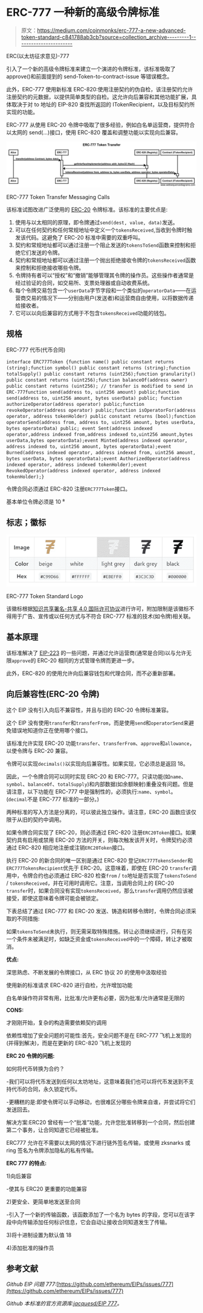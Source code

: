 # ERC-777 一种新的高级令牌标准

> 原文：<https://medium.com/coinmonks/erc-777-a-new-advanced-token-standard-c841788ab3cb?source=collection_archive---------1----------------------->

ERC(以太坊征求意见)-777

引入了一个新的高级令牌标准来建立一个演进的令牌标准，该标准吸取了 approve()和前面提到的 send-Token-to-contract-issue 等错误概念。

此外，ERC-777 使用新标准 ERC-820:使用注册契约的伪自检，该注册契约允许注册契约的元数据，以提供简单类型的自检。这允许向后兼容和其他功能扩展，具体取决于对 to 地址的 EIP-820 查找所返回的 ITokenRecipient，以及目标契约所实现的功能。

ERC-777 从使用 ERC-20 令牌中吸取了很多经验，例如白名单运营商，提供符合以太网的 send(…)接口，使用 ERC-820 覆盖和调整功能以实现向后兼容。

![](img/fef7fe2949033a06687fc620b26aec5c.png)

ERC-777 Token Transfer Messaging Calls

该标准试图改进广泛使用的 [ERC-20](https://github.com/ethereum/EIPs/issues/20) 令牌标准。该标准的主要优点是:

1.  使用与以太相同的原理，即令牌通过`send(dest, value, data)`发送。
2.  可以在任何契约和任何常规地址中定义一个`tokensReceived`,当收到令牌时触发该代码。这避免了 ERC-20 标准中需要的双重呼叫。
3.  契约和常规地址都可以通过注册一个阻止发送的`tokensToSend`函数来控制和拒绝它们发送的令牌。
4.  契约和常规地址都可以通过注册一个抛出拒绝接收令牌的`tokensReceived`函数来控制和拒绝接收哪些令牌。
5.  令牌持有者可以“授权”和“撤销”能够管理其令牌的操作员。这些操作者通常是经过验证的合同，如交易所、支票处理器或自动收费系统。
6.  每个令牌交易包含一个`userData`字节字段和一个类似的`operatorData`——在运营商交易的情况下——分别由用户(发送者)和运营商自由使用，以将数据传递给接收者。
7.  它可以以向后兼容的方式用于不包含`tokensReceived`功能的钱包。

## 规格

ERC-777 代币(代币合同)

```
interface ERC777Token {function name() public constant returns (string);function symbol() public constant returns (string);function totalSupply() public constant returns (uint256);function granularity() public constant returns (uint256);function balanceOf(address owner) public constant returns (uint256); // transfer is modified to send in ERC-777function send(address to, uint256 amount) public;function send(address to, uint256 amount, bytes userData) public; function authorizeOperator(address operator) public;function revokeOperator(address operator) public;function isOperatorFor(address operator, address tokenHolder) public constant returns (bool);function operatorSend(address from, address to, uint256 amount, bytes userData, bytes operatorData) public; event Sent(address indexed operator,address indexed from,address indexed to,uint256 amount,bytes userData,bytes operatorData);event Minted(address indexed operator, address indexed to, uint256 amount, bytes operatorData);event Burned(address indexed operator, address indexed from, uint256 amount, bytes userData, bytes operatorData);event AuthorizedOperator(address indexed operator, address indexed tokenHolder);event RevokedOperator(address indexed operator, address indexed tokenHolder);}
```

令牌合同必须通过 ERC-820 注册`ERC777Token`接口。

基本单位令牌必须是 10 ⁸

## 标志；徽标

![](img/6f4eab8f7f06b73e4d98efc57fdc00bc.png)

ERC-777 Token Standard Logo

该徽标根据[知识共享署名-共享 4.0 国际许可协议](http://creativecommons.org/licenses/by-sa/4.0/)进行许可，附加限制是该徽标不得用于广告、宣传或以任何方式与不符合 ERC-777 标准的技术(如令牌)相关联。

## 基本原理

该标准解决了 [EIP-223](https://github.com/ethereum/EIPs/issues/223) 的一些问题，并通过允许运营商(通常是合同)以与允许无限`approve`的 ERC-20 相同的方式管理令牌而更进一步。

此外，ERC-820 的使用允许向后兼容钱包和代理合同，而不必重新部署。

## 向后兼容性(ERC-20 令牌)

这个 EIP 没有引入向后不兼容性，并且与旧的 ERC-20 令牌标准兼容。

这个 EIP 没有使用`transfer`和`transferFrom`，而是使用`send`和`operatorSend`来避免错误地知道你正在使用哪个接口。

该标准允许实现 ERC-20 功能`transfer`、`transferFrom`、`approve`和`allowance`，以使令牌与 ERC-20 兼容。

令牌可以实现`decimals()`以实现向后兼容性。如果实现，它必须总是返回 18。

因此，一个令牌合同可以同时实现 ERC-20 和 ERC-777。只读功能(如`name`、`symbol`、`balanceOf`、`totalSupply`)和内部数据(如余额映射)重叠没有问题。但是请注意，以下功能在 ERC-777 中是强制性的，必须执行:`name`、`symbol`。(`decimal`不是 ERC-777 标准的一部分。)

两种标准的写入方法是分离的，可以彼此独立操作。请注意，ERC-20 函数应该仅限于从旧的契约中调用。

如果令牌合同实现了 ERC-20，则必须通过 ERC-820 注册`ERC20Token`接口。如果契约具有启用或禁用 ERC-20 方法的开关，则每次触发该开关时，令牌契约必须通过 ERC-820 相应地注册或注销`ERC20Token`接口。

执行 ERC-20 的新合同的唯一区别是通过 ERC-820 登记`ERC777TokensSender`和`ERC777TokensRecipient`优先于 ERC-20。这意味着，即使在 ERC-20 `transfer`调用中，令牌合约也必须通过 ERC-820 检查`from` / `to`地址是否实现了`tokensToSend` / `tokensReceived`，并在可用时调用它。注意，当调用合同上的 ERC-20 `transfer`时，如果合同没有实现`tokensReceived`，那么`transfer`调用仍然应该被接受，即使这意味着令牌可能会被锁定。

下表总结了通过 ERC-777 和 ERC-20 发送、铸造和转移令牌时，令牌合同必须采取的不同措施:

如果`tokensToSend`未执行，则无需采取特殊措施。转让必须继续进行，只有在另一个条件未被满足时，如缺乏资金或`tokensReceived`中的一个障碍，转让才被取消。

**优点:**

深思熟虑、不断发展的令牌接口，从 ERC 协议 20 的使用中汲取经验

使用新的标准请求 ERC-820 进行自检，允许增加功能

白名单操作符非常有用，比批准/允许更有必要，因为批准/允许通常是无限的

**CONS:**

才刚刚开始，复杂的构造需要依赖契约调用

依赖性增加了安全问题的可能性:首先，安全问题不是在 ERC-777 飞机上发现的(并得到解决)，而是在更新的 ERC-820 飞机上发现的

**ERC 20 令牌的问题:**

如何将代币转换为合约？

-我们可以将代币发送到任何以太坊地址，这意味着我们也可以将代币发送到不支持代币的合同，永久锁定代币。

-更糟糕的是:即使令牌可以手动移动，也很难区分哪些令牌来自谁，并尝试将它们发送回去。

解决方案:ERC20 曾经有一个“批准”功能，允许您批准转移到一个合同，然后创建第二个事务，让合同知道它已经被批准。

ERC777 允许在不需要以太网的情况下进行链外签名传输，或使用 zksnarks 或 ring 签名为令牌添加隐私的私有传输。

**ERC 777 的特点:**

1)向后兼容

-使其与 ERC20 更重要的功能兼容

2)更安全、更简单地发送至合同

-引入了一个新的传输函数，该函数添加了一个名为 bytes 的字段，您可以在该字段中向传输添加任何标识信息，它会自动让接收合同知道发生了传输。

3)将十进制设置为默认值 18

4)添加批准的操作员

## **参考文献**

*Github EIP 问题 777:*[https://github.com/ethereum/EIPs/issues/777](https://github.com/ethereum/EIPs/issues/777)

*Github 本标准的官方资源库:*[*jacquesd/EIP 777*](https://github.com/jacquesd/eip777)*。*